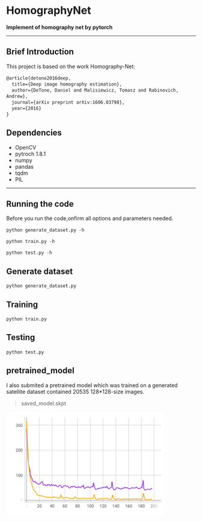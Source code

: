 # HomographyNet
**Implement of homography net by pytorch**  

---

## Brief Introduction
This project is based on the work Homography-Net:
```
@article{detone2016deep,
  title={Deep image homography estimation},
  author={DeTone, Daniel and Malisiewicz, Tomasz and Rabinovich, Andrew},
  journal={arXiv preprint arXiv:1606.03798},
  year={2016}
}     
```
## Dependencies
- OpenCV
- pytroch 1.8.1
- numpy
- pandas
- tqdm
- PIL
---

## Running the code

Before you run the code,onfirm all options and parameters needed.
```
python generate_dataset.py -h
```
```
python train.py -h
```
```
python test.py -h
```
## Generate dataset
```
python generate_dataset.py
```
## Training
```
python train.py
```
## Testing
```
python test.py
```
## pretrained_model
I also submited a pretrained model which was trained on a generated satellite dataset contained 20535 128*128-size images.

>saved_model.skpt


![](./image/2021-12-19-16-21-18.png)
